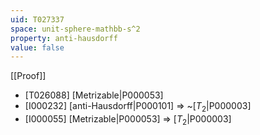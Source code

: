 ```yaml
---
uid: T027337
space: unit-sphere-mathbb-s^2
property: anti-hausdorff
value: false
---
```

[[Proof]]

* [T026088] [Metrizable|P000053]
* [I000232] [anti-Hausdorff|P000101] => ~[$T_2$|P000003]
* [I000055] [Metrizable|P000053] => [$T_2$|P000003]

